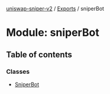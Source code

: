 [uniswap-sniper-v2](../README.md) / [Exports](../modules.md) / sniperBot

# Module: sniperBot

## Table of contents

### Classes

- [SniperBot](../classes/sniperBot.SniperBot.md)
